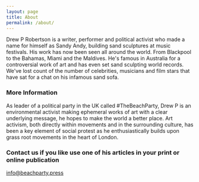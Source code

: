 ```yaml
---
layout: page
title: About
permalink: /about/
---
```


Drew P Robertson is a writer, performer and political activist who made a name for himself as Sandy Andy, building sand sculptures at music festivals. His work has now been seen all around the world. From Blackpool to the Bahamas, Miami and the Maldives. He's famous in Australia for a controversial work of art and has even set sand sculpting world records. We've lost count of the number of celebrities, musicians and film stars that have sat for a chat on his infamous sand sofa. 

### More Information

As leader of a political party in the UK called #TheBeachParty, Drew P is an environmental activist making ephemeral works of art with a clear underlying message, he hopes to make the world a better place. Art activism, both directly within movements and in the surrounding culture, has been a key element of social protest as he enthusiastically builds upon grass root movements in the heart of London.

### Contact us if you like use one of his articles in your print or online publication

[info@beachparty.press](mailto:info@beachparty.press)
